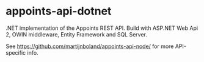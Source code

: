 appoints-api-dotnet
===================

.NET implementation of the Appoints REST API. Build with ASP.NET Web Api 2, OWIN middleware, Entity Framework and SQL Server.

See https://github.com/martijnboland/appoints-api-node/ for more API-specific info.
